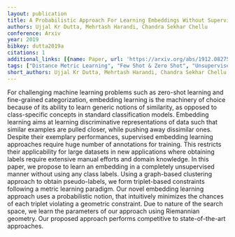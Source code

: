 ```yaml
---
layout: publication
title: A Probabilistic Approach For Learning Embeddings Without Supervision
authors: Ujjal Kr Dutta, Mehrtash Harandi, Chandra Sekhar Chellu
conference: Arxiv
year: 2019
bibkey: dutta2019a
citations: 1
additional_links: [{name: Paper, url: 'https://arxiv.org/abs/1912.08275'}]
tags: ["Distance Metric Learning", "Few Shot & Zero Shot", "Unsupervised"]
short_authors: Ujjal Kr Dutta, Mehrtash Harandi, Chandra Sekhar Chellu
---
```

For challenging machine learning problems such as zero-shot learning and
fine-grained categorization, embedding learning is the machinery of choice
because of its ability to learn generic notions of similarity, as opposed to
class-specific concepts in standard classification models. Embedding learning
aims at learning discriminative representations of data such that similar
examples are pulled closer, while pushing away dissimilar ones. Despite their
exemplary performances, supervised embedding learning approaches require huge
number of annotations for training. This restricts their applicability for
large datasets in new applications where obtaining labels require extensive
manual efforts and domain knowledge. In this paper, we propose to learn an
embedding in a completely unsupervised manner without using any class labels.
Using a graph-based clustering approach to obtain pseudo-labels, we form
triplet-based constraints following a metric learning paradigm. Our novel
embedding learning approach uses a probabilistic notion, that intuitively
minimizes the chances of each triplet violating a geometric constraint. Due to
nature of the search space, we learn the parameters of our approach using
Riemannian geometry. Our proposed approach performs competitive to
state-of-the-art approaches.